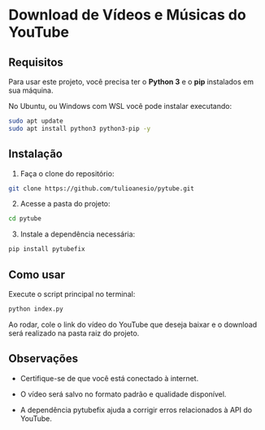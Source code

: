# Download de Vídeos e Músicas do YouTube

## Requisitos

Para usar este projeto, você precisa ter o **Python 3** e o **pip** instalados em sua máquina.

No Ubuntu, ou Windows com WSL você pode instalar executando:

```bash
sudo apt update
sudo apt install python3 python3-pip -y
```

## Instalação

1. Faça o clone do repositório:
```bash
git clone https://github.com/tulioanesio/pytube.git
```
2. Acesse a pasta do projeto:
```bash
cd pytube
```
3. Instale a dependência necessária:
```bash
pip install pytubefix
```
## Como usar

Execute o script principal no terminal:
```bash
python index.py
```
Ao rodar, cole o link do vídeo do YouTube que deseja baixar e o download será realizado na pasta raiz do projeto.

## Observações

* Certifique-se de que você está conectado à internet.

* O vídeo será salvo no formato padrão e qualidade disponível.

* A dependência pytubefix ajuda a corrigir erros relacionados à API do YouTube.
